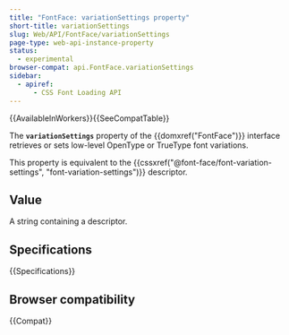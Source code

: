 ```yaml
---
title: "FontFace: variationSettings property"
short-title: variationSettings
slug: Web/API/FontFace/variationSettings
page-type: web-api-instance-property
status:
  - experimental
browser-compat: api.FontFace.variationSettings
sidebar:
  - apiref:
      - CSS Font Loading API
---
```


{{AvailableInWorkers}}{{SeeCompatTable}}

The **`variationSettings`** property of the {{domxref("FontFace")}} interface retrieves or sets low-level OpenType or TrueType font variations.

This property is equivalent to the {{cssxref("@font-face/font-variation-settings", "font-variation-settings")}} descriptor.

## Value

A string containing a descriptor.

## Specifications

{{Specifications}}

## Browser compatibility

{{Compat}}
